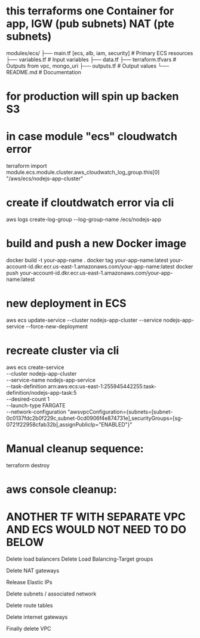 # this terraforms one Container for app, IGW (pub subnets) NAT (pte subnets) 
modules/ecs/
├── main.tf [ecs, alb, iam, security] # Primary ECS resources
├── variables.tf     # Input variables
├── data.tf
├── terraform.tfvars # Outputs from vpc, mongo_uri
├── outputs.tf       # Output values
└── README.md        # Documentation

# for production will spin up backen S3

# in case module "ecs" cloudwatch error
terraform import module.ecs.module.cluster.aws_cloudwatch_log_group.this[0] "/aws/ecs/nodejs-app-cluster"

# create if cloutdwatch error via cli
aws logs create-log-group --log-group-name /ecs/nodejs-app


# build and push a new Docker image
docker build -t your-app-name .
docker tag your-app-name:latest your-account-id.dkr.ecr.us-east-1.amazonaws.com/your-app-name:latest
docker push your-account-id.dkr.ecr.us-east-1.amazonaws.com/your-app-name:latest

# new deployment in ECS
aws ecs update-service --cluster nodejs-app-cluster --service nodejs-app-service --force-new-deployment

# recreate cluster via cli
aws ecs create-service \
    --cluster nodejs-app-cluster \
    --service-name nodejs-app-service \
    --task-definition arn:aws:ecs:us-east-1:255945442255:task-definition/nodejs-app-task:5 \
    --desired-count 1 \
    --launch-type FARGATE \
    --network-configuration "awsvpcConfiguration={subnets=[subnet-0c0137fdc2b0f229c,subnet-0cd0906f4e874731e],securityGroups=[sg-0721f22958cfab32b],assignPublicIp=\"ENABLED\"}"

# Manual cleanup sequence:
terraform destroy

# aws console cleanup:  
# ANOTHER TF WITH SEPARATE VPC AND ECS WOULD NOT NEED TO DO BELOW
Delete load balancers
Delete Load Balancing-Target groups

Delete NAT gateways

Release Elastic IPs

Delete subnets / associated network

Delete route tables

Delete internet gateways

Finally delete VPC
